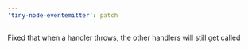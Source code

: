 ```yaml
---
'tiny-node-eventemitter': patch
---
```


Fixed that when a handler throws, the other handlers will still get called
